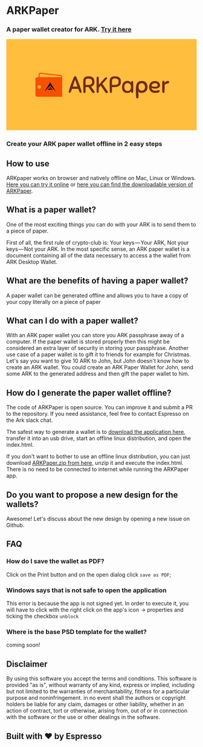 # ARKPaper
###  A paper wallet creator for ARK. [Try it here](https://espresso-time.github.io/ARKPaper)

![ARKPaper-logo](https://github.com/espresso-time/ARKPaper/blob/master/public/paperWalletMeta.png?raw=true)

### Create your ARK paper wallet offline in 2 easy steps


## How to use
ARKpaper works on browser and natively offline on Mac, Linux or Windows. [Here you can try it online](https://espresso-time.github.io/ARKPaper) or [here you can find the downloadable version of ARKPaper](https://github.com/espresso-time/ARKPaper/releases).

## What is a paper wallet?

One of the most exciting things you can do with your ARK is to send them to a piece of paper.


First of all, the first rule of crypto-club is: Your keys — Your ARK, Not your keys — Not your ARK.
In the most specific sense, an ARK paper wallet is a document containing all of the data necessary to access a the wallet from ARK Desktop Wallet.

## What are the benefits of having a paper wallet?

A paper wallet can be generated offline and allows you to have a copy of your copy literally on a piece of paper

## What can I do with a paper wallet?

With an ARK paper wallet you can store you ARK passphrase away of a computer. If the paper wallet is stored properly then this might be considered an extra layer of security in storing your passphrase.
Another use case of a paper wallet is to gift it to friends for example for Christmas. Let's say you want to give 10 ARK to John, but John doesn't know how to create an ARK wallet. You could create an ARK Paper Wallet for John, send some ARK to the generated address and then gift the paper wallet to him.

## How do I generate the paper wallet offline?

The code of ARKPaper is open source. You can improve it and submit a PR to the repository. If you need assistance, feel free to contact Espresso on the Ark slack chat.


The safest way to generate a wallet is to [download the application here](https://github.com/espresso-time/ARKPaper/releases), transfer it into an usb drive, start an offline linux distribution, and open the index.html.


If you don't want to bother to use an offline linux distribution, you can just download [ARKPaper.zip from here](https://github.com/espresso-time/ARKPaper/releases), unzip it and execute the index.html. There is no need to be connected to internet while running the ARKPaper app.

## Do you want to propose a new design for the wallets?

Awesome! Let's discuss about the new design by opening a new issue on Github.

## FAQ

### How do I save the wallet as PDF?
Click on the Print button and on the open dialog click `save as PDF`;

### Windows says that is not safe to open the application
This error is because the app is not signed yet. In order to execute it, you will have to click with the right click on the app's icon -> properties and ticking the checkbox `unblock`

### Where is the base PSD template for the wallet?
coming soon!

## Disclaimer

By using this software you accept the terms and conditions. This software is provided "as is", without warranty of any kind, express or implied, including but not limited to the warranties of merchantability, fitness for a particular purpose and noninfringement. in no event shall the authors or copyright holders be liable for any claim, damages or other liability, whether in an action of contract, tort or otherwise, arising from, out of or in connection with the software or the use or other dealings in the software.

## Built with ❤️ by Espresso
